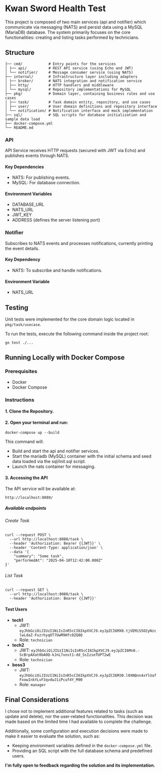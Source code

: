 # Kwan Sword Health Test

This project is composed of two main services (api and notifier) which communicate via messaging (NATS) and persist data
using a MySQL (MariaDB) database. The system primarily focuses on the core functionalities: creating and listing tasks
performed by technicians.

## Structure

```
├── cmd/            # Entry points for the services
│ ├── api/          # REST API service (using Echo and JWT)
│ └── notifier/     # Message consumer service (using NATS)
├── internal/       # Infrastructure layer including adapters
│ ├── broker/       # NATS integration and notification service
│ ├── http/         # HTTP handlers and middleware
│ └── mysql/        # Repository implementations for MySQL
├── pkg/            # Domain layer, containing business rules and use cases
│ ├── task/         # Task domain entity, repository, and use cases
│ ├── user/         # User domain definitions and repository interface
│ └── notification/ # Notification interface and mock implementation
├── sql/            # SQL scripts for database initialization and sample data load
├── docker-compose.yml
└── README.md
```

### API

API Service receives HTTP requests (secured with JWT via Echo) and publishes events through NATS.

#### Key Dependencies

- NATS: For publishing events.
- MySQL: For database connection.

#### Environment Variables

- DATABASE_URL
- NATS_URL
- JWT_KEY
- ADDRESS (defines the server listening port)

### Notifier

Subscribes to NATS events and processes notifications, currently printing the event details.

#### Key Dependency

- NATS: To subscribe and handle notifications.

#### Environment Variable

- NATS_URL

## Testing

Unit tests were implemented for the core domain logic located in `pkg/task/usecase`.

To run the tests, execute the following command inside the project root:

```shell
go test ./...
```

## Running Locally with Docker Compose

### Prerequisites

- Docker
- Docker Compose

### Instructions

#### 1. Clone the Repository.

#### 2. Open your terminal and run:

```shell
docker-compose up --build
```

This command will:

- Build and start the api and notifier services.
- Start the mariadb (MySQL) container with the initial schema and seed data loaded via the sql/init.sql script.
- Launch the nats container for messaging.

#### 3. Accessing the API

The API service will be available at:

```
http://localhost:8080/
```

##### Available endpoints

###### Create Task

```shell
curl --request POST \
  --url http://localhost:8080/task \
  --header 'Authorization: Bearer {{JWT}}' \
  --header 'Content-Type: application/json' \
  --data '{
	"summary": "Some task",
	"performedAt": "2025-04-10T12:42:00.000Z"
}'
```

###### List Task

```shell
curl --request GET \
  --url http://localhost:8080/task \
  --header 'Authorization: Bearer {{JWT}}'
```

#### Test Users

- **tech1**
    - JWT: `eyJhbGciOiJIUzI1NiIsInR5cCI6IkpXVCJ9.eyJpZCI6MX0.tjVEMiS5O2yNzclwLdaZ-FuzrhyqOT7UwM9Hfc0ZQ8Q`
    - Role: `technician`
- **tech2**
    - JWT: `eyJhbGciOiJIUzI1NiIsInR5cCI6IkpXVCJ9.eyJpZCI6Mn0.-ScBrpAXat0bA0Q-kJnL7xnst1-dd_SsIzseTUPT2wE`
    - Role: `technician`
- **boss3**
    - JWT: `eyJhbGciOiJIUzI1NiIsInR5cCI6IkpXVCJ9.eyJpZCI6M30.l0XNQnn4xYlUafFxowInkYLvF3qvdwJ1iPcuf4Y_M90`
    - Role: `manager`

## Final Considerations

I chose not to implement additional features related to tasks (such as update and delete), nor the user-related
functionalities. This decision was made based on the limited time I had available to complete the challenge.

Additionally, some configuration and execution decisions were made to make it easier to evaluate the solution, such as:

- Keeping environment variables defined in the `docker-compose.yml` file.
- Providing an SQL script with the full database schema and predefined users.

**I'm fully open to feedback regarding the solution and its implementation.**